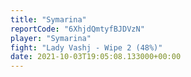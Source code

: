 ```yaml
---
title: "Symarina"
reportCode: "6XhjdQmtyfBJDVzN"
player: "Symarina"
fight: "Lady Vashj - Wipe 2 (48%)"
date: 2021-10-03T19:05:08.133000+00:00
---
```

